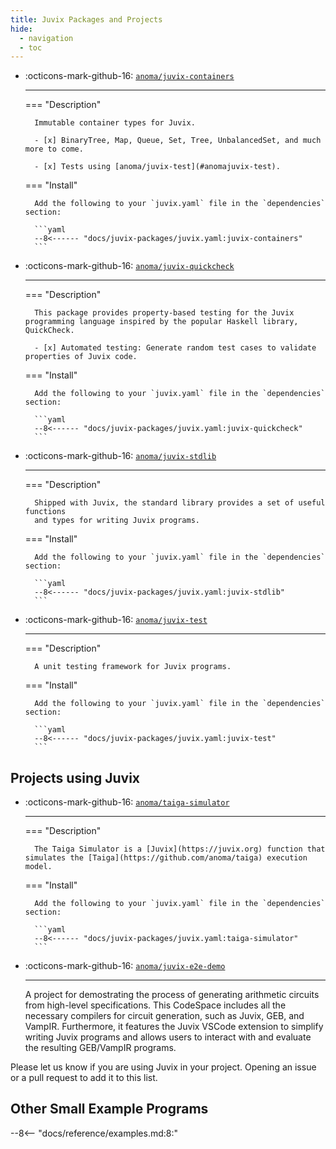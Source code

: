 ```yaml
---
title: Juvix Packages and Projects
hide:
  - navigation
  - toc
---
```


<div class="grid cards" markdown>

- :octicons-mark-github-16: [`anoma/juvix-containers`](https://github.com/anoma/juvix-containers)

    ***


    === "Description"

        Immutable container types for Juvix.

        - [x] BinaryTree, Map, Queue, Set, Tree, UnbalancedSet, and much more to come.
        
        - [x] Tests using [anoma/juvix-test](#anomajuvix-test).
        
    === "Install"

        Add the following to your `juvix.yaml` file in the `dependencies` section:

        ```yaml
        --8<------ "docs/juvix-packages/juvix.yaml:juvix-containers"
        ```

- :octicons-mark-github-16: [`anoma/juvix-quickcheck`](https://github.com/anoma/juvix-quickcheck)

    ***

    === "Description"

        This package provides property-based testing for the Juvix programming language inspired by the popular Haskell library, QuickCheck.

        - [x] Automated testing: Generate random test cases to validate properties of Juvix code.

    === "Install"

        Add the following to your `juvix.yaml` file in the `dependencies` section:

        ```yaml
        --8<------ "docs/juvix-packages/juvix.yaml:juvix-quickcheck"
        ```


- :octicons-mark-github-16: [`anoma/juvix-stdlib`](https://github.com/anoma/juvix-stdlib)

    ***


    === "Description"

        Shipped with Juvix, the standard library provides a set of useful functions
        and types for writing Juvix programs.

    === "Install"

        Add the following to your `juvix.yaml` file in the `dependencies` section:

        ```yaml
        --8<------ "docs/juvix-packages/juvix.yaml:juvix-stdlib"
        ```

- :octicons-mark-github-16: [`anoma/juvix-test`](https://github.com/anoma/juvix-test)

    ***

    === "Description"

        A unit testing framework for Juvix programs.

    === "Install"

        Add the following to your `juvix.yaml` file in the `dependencies` section:

        ```yaml
        --8<------ "docs/juvix-packages/juvix.yaml:juvix-test"
        ```

</div>

## Projects using Juvix

<div class="grid cards" markdown>

- :octicons-mark-github-16: [`anoma/taiga-simulator`](https://github.com/anoma/taiga-simulator)

    ***

    === "Description"

        The Taiga Simulator is a [Juvix](https://juvix.org) function that simulates the [Taiga](https://github.com/anoma/taiga) execution model.

    === "Install"

        Add the following to your `juvix.yaml` file in the `dependencies` section:

        ```yaml
        --8<------ "docs/juvix-packages/juvix.yaml:taiga-simulator"
        ```
    

- :octicons-mark-github-16: [`anoma/juvix-e2e-demo`](https://github.com/anoma/juvix-e2e-demo)

    ***

    A project for demostrating the process of generating arithmetic circuits from high-level specifications. This CodeSpace includes all the necessary compilers for circuit generation, such as Juvix, GEB, and VampIR. Furthermore, it features the Juvix VSCode extension to simplify writing Juvix programs and allows users to interact with and evaluate the resulting GEB/VampIR programs.

</div>

Please let us know if you are using Juvix in your project. Opening an issue or a
pull request to add it to this list.

## Other Small Example Programs

--8<-- "docs/reference/examples.md:8:"
